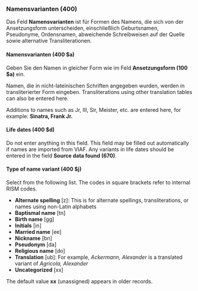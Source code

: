### Namensvarianten (400)

Das Feld **Namensvarianten** ist für Formen des Namens, die sich von der Ansetzungsform unterscheiden, einschließlich Geburtsnamen, Pseudonyme, Ordensnamen, abweichende Schreibweisen auf der Quelle sowie alternative Transliterationen.

#### Namensvarianten (400 $a)

Geben Sie den Namen in gleicher Form wie im Feld **Ansetzungsform (100 $a)** ein.

Namen, die in nicht-lateinischen Schriften angegeben wurden, werden in transliterierter Form eingeben. Transliterations using other translation tables can also be entered here.

Additions to names such as Jr, III, Sir, Meister, etc. are entered here, for example: **Sinatra, Frank Jr.**

#### Life dates (400 $d)

Do not enter anything in this field.  This field may be filled out automatically if names are imported from VIAF. Any variants in life dates should be entered in the field **Source data found (670)**.

#### Type of name variant (400 $j)

Select from the following list. The codes in square brackets refer to internal RISM codes.

- **Alternate spelling** [z]: This is for alternate spellings, transliterations, or names using non-Latin alphabets
- **Baptismal name** [tn]
- **Birth name** [gg]
- **Initials** [in]
- **Married name** [ee]
- **Nickname** [bn]
- **Pseudonym** [da]
- **Religious name** [do]
- **Translation** [ub]: For example, _Ackermann, Alexander_ is a translated variant of _Agricola, Alexander_
- **Uncategorized** [xx]

The default value **xx** (unassigned) appears in older records.
